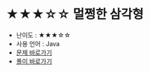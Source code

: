 # ★★★☆☆ 멀쩡한 삼각형
- 난이도 : ★★★☆☆
- 사용 언어 : Java
- <a href="https://programmers.co.kr/learn/courses/30/lessons/62048">문제 바로가기</a>
- <a href="https://cnu-jinseop.tistory.com/119">풀이 바로가기</a>
